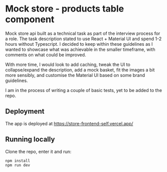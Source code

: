 # Mock store - products table component

Mock store api built as a technical task as part of the interview process for a role.
The task description stated to use React + Material UI and spend 1-2 hours without Typescript. 
I decided to keep within these guidelines as I wanted to showcase what was achievable in the smaller timeframe, with comments on what could be improved.

With more time, I would look to add caching, tweak the UI to collapse/expand the description, add a mock basket, fit the images a bit more sensibly, and customise the Material UI based on some brand guidelines.

I am in the process of writing a couple of basic tests, yet to be added to the repo.

## Deployment

The app is deployed at https://store-frontend-self.vercel.app/

## Running locally

Clone the repo, enter it and run:

```bash
npm install
npm run dev
```
